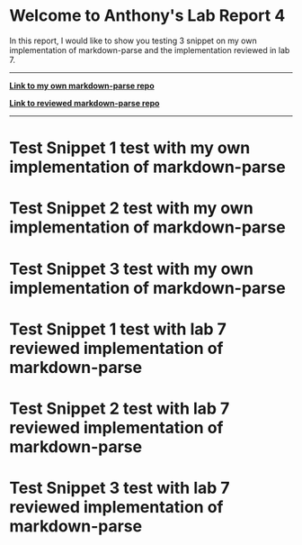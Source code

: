 # Welcome to Anthony's Lab Report 4

In this report, I would like to show you testing 3 snippet on my own implementation of markdown-parse and the implementation reviewed in lab 7.

---

[**Link to my own markdown-parse repo**](https://github.com/Ayditore/markdown-parser)

[**Link to reviewed markdown-parse repo**](https://github.com/Ayditore/markdown-parser)

---
# Test Snippet 1 test with my own implementation of markdown-parse

# Test Snippet 2 test with my own implementation of markdown-parse

# Test Snippet 3 test with my own implementation of markdown-parse

# Test Snippet 1 test with lab 7 reviewed implementation of markdown-parse

# Test Snippet 2 test with lab 7 reviewed implementation of markdown-parse

# Test Snippet 3 test with lab 7 reviewed implementation of markdown-parse
